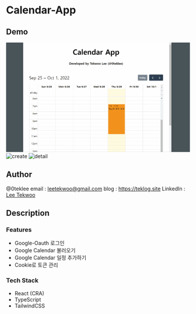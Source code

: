 # Calendar-App

## Demo

<img src="public/aseet/main.gif" alt="main">
<img src="public/aseet/create.gif" alt="create">
<img src="public/asset/detail.gif" alt="detail">

## Author

@0teklee
email : leetekwoo@gmail.com
blog : https://teklog.site
LinkedIn : [Lee Tekwoo](https://www.linkedin.com/in/tekwoo-lee-a67913171)

## Description

### Features

- Google-Oauth 로그인
- Google Calendar 불러오기
- Google Calendar 일정 추가하기
- Cookie로 토큰 관리

### Tech Stack

- React (CRA)
- TypeScript
- TailwindCSS
